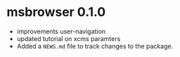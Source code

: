 # msbrowser 0.1.0

* improvements user-navigation
* updated tutorial on xcms paramters
* Added a `NEWS.md` file to track changes to the package.
